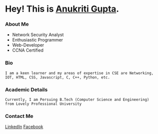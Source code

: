 # Hey! This is [Anukriti Gupta](https://anukritigupta24.github.io/). 

###  About Me 

  - Network Security Analyst
  - Enthusiastic Programmer
  - Web-Developer
  - CCNA Certified
  
### Bio
    I am a keen learner and my areas of expertise in CSE are Networking, IOT, HTML, CSS, Javascript, C, C++, Python, etc.

### Academic Details

    Currently, I am Persuing B.Tech (Computer Science and Engineering) from Lovely Professional University
    

### Contact Me 

[LinkedIn](https://www.linkedin.com/in/anukritiguptaaa/)
[Facebook](https://www.facebook.com/gupta.anukriti3)



   
